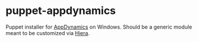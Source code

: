 puppet-appdynamics
============

Puppet installer for [AppDynamics](http://www.appdynamics.com/) on Windows.
Should be a generic module meant to be customized via [Hiera](https://projects.puppetlabs.com/projects/hiera).
